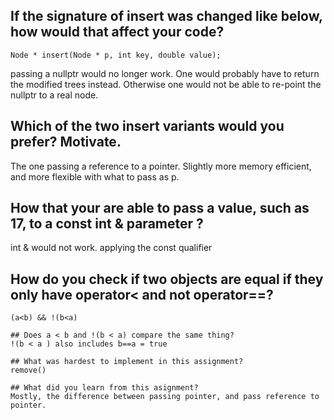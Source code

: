 ## If the signature of insert was changed like below, how would that affect your code?
```
Node * insert(Node * p, int key, double value);
```
passing a nullptr would no longer work. One would probably have to return the modified trees instead. Otherwise one would not be able to re-point the nullptr to a real node. 
## Which of the two insert variants would you prefer? Motivate.
The one passing a reference to a pointer. Slightly more memory efficient, and more flexible with what to pass as p. 

## How that your are able to pass a value, such as 17, to a const int & parameter ?
int & would not work. applying the const qualifier 

## How do you check if two objects are equal if they only have operator< and not operator==?
```
(a<b) && !(b<a)

## Does a < b and !(b < a) compare the same thing?
!(b < a ) also includes b==a = true

## What was hardest to implement in this assignment?
remove()

## What did you learn from this asignment?
Mostly, the difference between passing pointer, and pass reference to pointer. 
